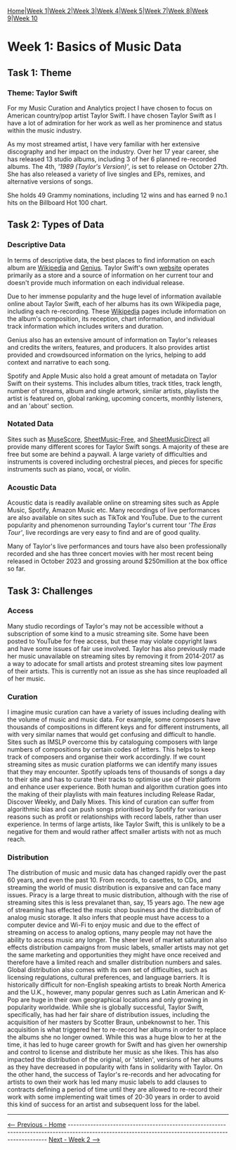 [Home](README.md)|[Week 1](week1.md)|[Week 2](week2.md)|[Week 3](week3.md)|[Week 4](week4.md)|[Week 5](week5.md)|[Week 7](week7.md)|[Week 8](week8.md)|[Week 9](week9.md)|[Week 10](week10.md) 

# Week 1: Basics of Music Data
## Task 1: Theme 
### Theme: Taylor Swift
For my Music Curation and Analytics project I have chosen to focus on American country/pop artist Taylor Swift. I have chosen Taylor Swift as I have a lot of admiration for her work as well as her prominence and status within the music industry.

As my most streamed artist, I have very familiar with her extensive discography and her impact on the industry. Over her 17 year career, she has released 13 studio albums, including 3 of her 6 planned re-recorded albums. The 4th, *'1989 (Taylor's Version)'*, is set to release on October 27th. She has also released a variety of live singles and EPs, remixes, and alternative versions of songs.

She holds 49 Grammy nominations, including 12 wins and has earned 9 no.1 hits on the Billboard Hot 100 chart.

## Task 2: Types of Data
### Descriptive Data
In terms of descriptive data, the best places to find information on each album are [Wikipedia](https://en.wikipedia.org/wiki/Taylor_Swift#) and [Genius](https://genius.com/artists/Taylor-swift). Taylor Swift's own [website](https://www.taylorswift.com) operates primarily as a store and a source of information on her current tour and  doesn't provide much information on each individual release. 

Due to her immense popularity and the huge level of information available online about Taylor Swift, each of her albums has its own Wikipedia page, including each re-recording. These [Wikipedia](https://en.wikipedia.org/wiki/Taylor_Swift_albums_discography) pages include information on the album's composition, its reception, chart information, and individual track information which includes writers and duration. 

Genius also has an extensive amount of information on Taylor's releases and credits the writers, features, and producers. It also provides artist provided and crowdsourced information on the lyrics, helping to add context and narrative to each song. 

Spotify and Apple Music also hold a great amount of metadata on Taylor Swift on their systems. This includes album titles, track titles, track length, number of streams, album and single artwork, similar artists, playlists the artist is featured on, global ranking, upcoming concerts, monthly listeners, and an 'about' section. 

### Notated Data 
Sites such as [MuseScore](https://musescore.com/sheetmusic?text=taylor%20swift), [SheetMusic-Free](https://sheetmusic-free.com/artist/taylor-swift-sheet-music/), and [SheetMusicDirect](https://www.sheetmusicdirect.com/Search.aspx?query=Taylor%2BSwift) all provide many different scores for Taylor Swift songs. A majority of these are free but some are behind a paywall. A large variety of difficulties and instruments is covered including orchestral pieces, and pieces for specific instruments such as piano, vocal, or violin. 

### Acoustic Data
Acoustic data is readily available online on streaming sites such as Apple Music, Spotify, Amazon Music etc. Many recordings of live performances are also available on sites such as TikTok and YouTube. Due to the current popularity and phenomenon surrounding Taylor's current tour *'The Eras Tour'*, live recordings are very easy to find and are of good quality.

Many of Taylor's live performances and tours have also been professionally recorded and she has three concert movies with her most recent being released in October 2023 and grossing around $250million at the box office so far.

## Task 3: Challenges
### Access
Many studio recordings of Taylor's may not be accessible without a subscription of some kind to a music streaming site. Some have been posted to YouTube for free access, but these may violate copyright laws and have some issues of fair use involved. Taylor has also previously made her music  unavailable on streaming sites by removing it from 2014-2017 as a way to adocate for small artists and protest streaming sites low payment of their artists. This is currently not an issue as she has since reuploaded all of her music. 

### Curation
I imagine music curation can have a variety of issues including dealing with the volume of music and music data. For example, some composers have thousands of compositions in different keys and for different instruments, all with very similar names that would get confusing and difficult to handle. Sites such as IMSLP overcome this by cataloguing composers with large numbers of compositions by certain codes of letters. This helps to keep track of composers and organise their work accordingly. If we count streaming sites as music curation platforms we can identify many issues that they may encounter. Spotify uploads tens of thousands of songs a day to their site and has to curate their tracks to optimise use of their platform and enhance user experience. Both human and algorithm curation goes into the making of their playlists with main features including Release Radar, Discover Weekly, and Daily Mixes. This kind of curation can suffer from algorithmic bias and can push songs prioritised by Spotify for various reasons such as profit or relationships with record labels, rather than user experience. In terms of large artists, like Taylor Swift, this is unlikely to be a negative for them and would rather affect smaller artists with not as much reach.

### Distribution 
The distribution of music and music data has changed rapidly over the past 60 years, and even the past 10. From records, to casettes, to CDs, and streaming the world of music distribution is expansive and can face many issues. Piracy is a large threat to music distribution, although with the rise of streaming sites this is less prevalanet than, say, 15 years ago. The new age of streaming has effected the music shop business and the distribution of analog music storage. It also infers that people must have access to a computer device and Wi-Fi to enjoy music and due to the effect of streaming on access to analog options, many people may not have the ability to access music any longer. The sheer level of market saturation also effects distribution campaigns from music labels, smaller artists may not get the same marketing and opportunities they might have once received and therefore have a limited reach and smaller distribution numbers and sales. Global distribution also comes with its own set of difficulties, such as licensing regulations, cultural preferences, and language barriers. It is historically difficult for non-English speaking artists to break North America and the U.K., however, many popular genres such as Latin American and K-Pop are huge in their own geographical locations and only growing in popularity worldwide. While she is globally successful, Taylor Swift, specifically, has had her fair share of distribution issues, including the acquisition of her masters by Scotter Braun, unbeknownst to her. This acquisition is what triggered her to re-record her albums in order to replace the albums she no longer owned. While this was a huge blow to her at the time, it has led to huge career growth for Swift and has given her ownership and control to license and distribute her music as she likes. This has also impacted the distribution of the original, or 'stolen', versions of her albums as they have decreased in popularity with fans in solidarity with Taylor. On the other hand, the success of Taylor's re-records and her advocating for artists to own their work has led many music labels to add clauses to contracts defining a period of time until they are allowed to re-record their work with some implementing wait times of 20-30 years in order to avoid this kind of success for an artist and subsequent loss for the label. 

---

[<-- Previous - Home](README.md) ---------------------------------------------------------------------------------------------------------------------------------------------------- [Next - Week 2 -->](week2.md)
